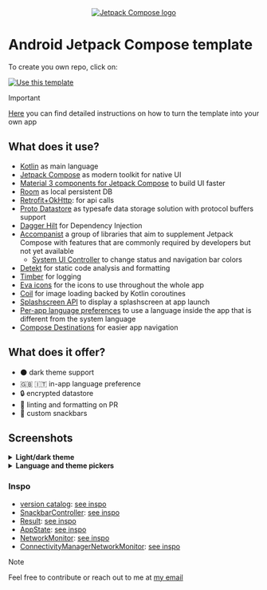 <div align="center">
  <a href="https://developer.android.com/jetpack/compose">
    <img src="https://tabris.com/wp-content/uploads/2021/06/jetpack-compose-icon_RGB.png" alt="Jetpack Compose logo" title="Jetpack Compose logo" width="200" height="200" />
  </a>
</div>

# Android Jetpack Compose template
To create you own repo, click on:

[![Use this template](https://user-images.githubusercontent.com/38083522/226207439-1195c8c4-e3e2-4db0-8f39-7277b08872be.png)](https://github.com/seve-andre/compose-template/generate)

> [!IMPORTANT]
> [Here](https://github.com/seve-andre/android-jetpack-compose-template/wiki#instructions) you can find detailed instructions on how to turn the template into your own app

## What does it use?
- [Kotlin](https://kotlinlang.org/) as main language
- [Jetpack Compose](https://developer.android.com/jetpack/compose) as modern toolkit for native UI
- [Material 3 components for Jetpack Compose](https://developer.android.com/reference/kotlin/androidx/compose/material3/package-summary#top-level-functions) to build UI faster
- [Room](https://developer.android.com/training/data-storage/room) as local persistent DB
- [Retrofit+OkHttp](https://square.github.io/retrofit/): for api calls
- [Proto Datastore](https://developer.android.com/topic/libraries/architecture/datastore?gclid=CjwKCAjwkYGVBhArEiwA4sZLuMMCRUnWZzzy-AwDePYTUTn3gO6-rrT8jGo7D-H2vztegIJ-zEsb8hoCtI8QAvD_BwE&gclsrc=aw.ds) as typesafe data storage solution with protocol buffers support
- [Dagger Hilt](https://developer.android.com/training/dependency-injection/hilt-android) for Dependency Injection
- [Accompanist](https://google.github.io/accompanist/) a group of libraries that aim to supplement Jetpack Compose with features that are commonly required by developers but not yet available
  - [System UI Controller](https://google.github.io/accompanist/systemuicontroller/) to change status and navigation bar colors
- [Detekt](https://detekt.dev/) for static code analysis and formatting
- [Timber](https://github.com/JakeWharton/timber) for logging
- [Eva icons](https://github.com/DevSrSouza/compose-icons/blob/master/eva-icons/DOCUMENTATION.md) for the icons to use throughout the whole app
- [Coil](https://coil-kt.github.io/coil/compose/) for image loading backed by Kotlin coroutines
- [Splashscreen API](https://developer.android.com/develop/ui/views/launch/splash-screen) to display a splashscreen at app launch
- [Per-app language preferences](https://developer.android.com/guide/topics/resources/app-languages) to use a language inside the app that is different from the system language
- [Compose Destinations](https://composedestinations.rafaelcosta.xyz/) for easier app navigation

## What does it offer?
- ⚫ dark theme support
- 🇬🇧 🇮🇹 in-app language preference
- 🔒 encrypted datastore
- 🔭 linting and formatting on PR
- 🔧 custom snackbars

## Screenshots
<details>
  <summary><strong>Light/dark theme</strong></summary>
  <img src="./screenshots/home-light.png" alt="Light theme home screen screenshot" title="Home light" height="500" />
  <img src="./screenshots/home-dark.png" alt="Dark theme home screen screenshot" title="Home dark" height="500" />
</details>

<details>
  <summary><strong>Language and theme pickers</strong></summary>
  <img src="./screenshots/language-picker.png" alt="Language picker screenshot" title="Language picker" height="500" />
  <img src="./screenshots/theme-picker.png" alt="Theme picker screenshot" title="Theme picker" height="500" />
</details>

### Inspo
- [version catalog](https://github.com/seve-andre/android-jetpack-compose-template/blob/main/gradle/libs.versions.toml): [see inspo](https://developer.android.com/build/migrate-to-catalogs)
- [SnackbarController](https://github.com/seve-andre/compose-template/blob/main/app/src/main/kotlin/com/mitch/appname/util/SnackbarController.kt): [see inspo](https://github.com/mitchtabian/MVVMRecipeApp/blob/managing-snackbar-with-scaffold/app/src/main/java/com/codingwithmitch/mvvmrecipeapp/presentation/components/util/SnackbarController.kt)
- [Result](https://github.com/seve-andre/compose-template/blob/main/app/src/main/kotlin/com/mitch/appname/util/Result.kt): [see inspo](https://github.com/android/nowinandroid/blob/607c24e7f7399942e278af663ea4ad350e5bbc3a/core/common/src/main/java/com/google/samples/apps/nowinandroid/core/result/Result.kt)
- [AppState](https://github.com/seve-andre/compose-template/blob/main/app/src/main/kotlin/com/mitch/appname/ui/util/AppState.kt): [see inspo](https://github.com/android/nowinandroid/blob/607c24e7f7399942e278af663ea4ad350e5bbc3a/app/src/main/java/com/google/samples/apps/nowinandroid/ui/NiaAppState.kt)
- [NetworkMonitor](https://github.com/seve-andre/compose-template/blob/main/app/src/main/kotlin/com/mitch/appname/util/network/NetworkMonitor.kt): [see inspo](https://github.com/android/nowinandroid/blob/9371d0d4b80ffea0105a2376d057243eb68af0fa/core/data/src/main/java/com/google/samples/apps/nowinandroid/core/data/util/NetworkMonitor.kt)
- [ConnectivityManagerNetworkMonitor](https://github.com/seve-andre/compose-template/blob/main/app/src/main/kotlin/com/mitch/appname/util/network/ConnectivityManagerNetworkMonitor.kt): [see inspo](https://github.com/android/nowinandroid/blob/11fbf53f12898b6ee7c55dda69716fa3600e7317/core/data/src/main/java/com/google/samples/apps/nowinandroid/core/data/util/ConnectivityManagerNetworkMonitor.kt)

> [!NOTE]
> Feel free to contribute or reach out to me at [my email](mailto:andrea.severi.dev@gmail.com?subject=[GitHub]%20Android%20Jetpack%20Compose%20Template)
